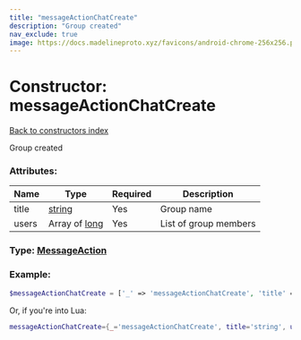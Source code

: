 ```yaml
---
title: "messageActionChatCreate"
description: "Group created"
nav_exclude: true
image: https://docs.madelineproto.xyz/favicons/android-chrome-256x256.png
---
```

# Constructor: messageActionChatCreate  
[Back to constructors index](index.md)



Group created

### Attributes:

| Name     |    Type       | Required | Description |
|----------|---------------|----------|-------------|
|title|[string](../types/string.md) | Yes|Group name|
|users|Array of [long](../types/long.md) | Yes|List of group members|



### Type: [MessageAction](../types/MessageAction.md)


### Example:

```php
$messageActionChatCreate = ['_' => 'messageActionChatCreate', 'title' => 'string', 'users' => [long, long]];
```  


Or, if you're into Lua:

```lua
messageActionChatCreate={_='messageActionChatCreate', title='string', users={long}}

```



